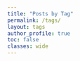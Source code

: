 ```yaml
---
title: "Posts by Tag"
permalink: /tags/
layout: tags
author_profile: true
toc: false
classes: wide
---
```

